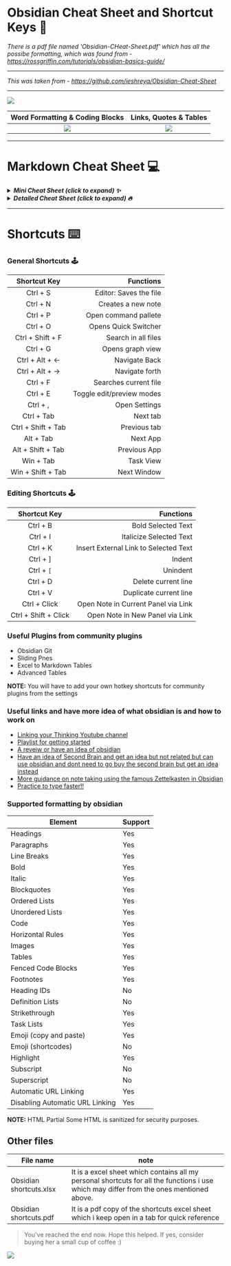 # Obsidian Cheat Sheet and Shortcut Keys 🔮
*There is a pdf file named 'Obsidian-CHeat-Sheet.pdf' which has all the possibe formatting, which was found from - https://rossgriffin.com/tutorials/obsidian-basics-guide/*

---

*This was taken from - https://github.com/ieshreya/Obsidian-Cheat-Sheet*

---

![](https://i0.wp.com/atoughnut.com/wp-content/uploads/2020/08/Index1.png?resize=768%2C385&ssl=1 )


Word Formatting & Coding Blocks            |  Links, Quotes & Tables
:-------------------------:|:-------------------------:
![](https://i1.wp.com/atoughnut.com/wp-content/uploads/2020/08/Index2.png?resize=512%2C237&ssl=1)  |  ![](https://i2.wp.com/atoughnut.com/wp-content/uploads/2020/08/Index3.png?resize=512%2C224&ssl=1)

---
# Markdown Cheat Sheet 💻
<details>
  <summary><em><strong>Mini Cheat Sheet (click to expand) ✨</em></strong></summary>
  
  ``` 
# Heading 1

## Heading 2

-- Spacer  

- Bullet Points

- [x] Checklist

**Bold**

*Italic*

***Italic Bold***

==Highlights==

~~strikethrough~~

<p> paragraphs</p>

<u> underline </u>

```Coding Blocks```

[Links](Sources)

[[backlinking]]

> Quotes/ Blockquotes

Table Cell A  |  Table Cell B
----          |          ----

[^footnote]

<kbd> keyboard shortcut </kbd>


```
</details>


<details>
  <summary><em><strong>Detailed Cheat Sheet (click to expand) 🔥</em></strong></summary>

 # Heading 1
 
```# Heading 1 ```

---

## Heading 2

```## Heading 2 ```

---

**Line Break**

``` ---  ```

---

- Bullet Points

``` - Bullet  ```

---

- [X] Checklist

``` - [x] list  ```

---

**Bold**

``` **text**  ```

---

*Italic*

```  *text* ```

---

***Italic Bold***

``` ***text***  ```

---

**==Highlights==**

``` ==this text is highlighted==```

---

***~~Strike~~***

```~~strikethrough~~```

---

***<p>paragraph- here no matter how much lines you have within the tags, it will all come as one paragraph which is visible in obsidian and not on github</p>***

```
<p>
Lorem ipsum dolor sit amet, consectetur adipiscing elit, sed do eiusmod tempor 
incididunt ut labore et dolore magna 
aliqua. Ut enim ad minim veniam, quis nostrud exercitation ullamco laboris nisi 
ut aliquip ex ea commodo consequat. 
Duis aute irure dolor in reprehenderit in voluptate velit esse cillum dolore eu 
fugiat nulla pariatur. 
Excepteur sint occaecat cupidatat non proident, sunt in culpa qui officia deserunt 
mollit anim id est laborum.
</p>

```
---
**underline**

``` <u>underline</u>```

---
**```Coding Blocks```**

``` By putting 3 (`) signs before and after the code.  ```

---

**[Links]**

``` [link](sources)  ```

---
**[[backlinking]]**

```[[backlink to a note]]```

---

> Quotes/ Blockquotes

``` > this is a quote.  ```

---

Table Cell A  |  Table Cell B
----          |          ----


```
Table Cell A  |  Table Cell B
----          |          ----
```
---
***[^Footnotes]**
```
[^footnote]
```
---
***<kbd>Keyboard shortcuts</kbd>***

```<kbd>Ctrl + C</kbd>```

---


</details>


---
# Shortcuts ⌨️

### General Shortcuts 🕹️
Shortcut Key		|		Functions
:-----------------:|-----------------:
Ctrl + S|Editor: Saves the file
Ctrl + N| Creates a new note
Ctrl + P| Open command pallete
Ctrl + O | Opens Quick Switcher
Ctrl + Shift + F  | Search in all files
Ctrl + G   | Opens graph view
Ctrl +  Alt + ← | Navigate Back
Ctrl +  Alt + → | Navigate forth
Ctrl + F | Searches current file
Ctrl + E | Toggle edit/preview modes
Ctrl + , | Open Settings
Ctrl + Tab | Next tab
Ctrl + Shift + Tab | Previous tab
Alt + Tab | Next App
Alt + Shift + Tab | Previous App
Win + Tab | Task View
Win + Shift + Tab |  Next Window



### Editing Shortcuts 🕹️
Shortcut Key		|		Functions
:-----------------:|-----------------:
Ctrl + B | Bold Selected Text
Ctrl + I | Italicize Selected Text
Ctrl + K | Insert External Link to Selected Text
Ctrl + ] | Indent
Ctrl + `[` | Unindent
Ctrl + D |Delete current line
Ctrl + V  | Duplicate current line
Ctrl + Click | Open Note in Current Panel via Link	
Ctrl + Shift + Click | Open Note in New Panel via Link	

### Useful Plugins from community plugins

- Obsidian Git
- Sliding Pnes
- Excel to Markdown Tables
- Advanced Tables

**NOTE:** You will have to add your own hotkey shortcuts for community plugins from the settings

### Useful links and have more idea of what obsidian is and how to work on 

- [Linking your Thinking Youtube channel](https://www.youtube.com/channel/UC85D7ERwhke7wVqskV_DZUA)
- [Playlist for getting started](https://www.youtube.com/playlist?list=PL3NaIVgSlAVLHty1-NuvPa9V0b0UwbzBd)
- [A reveiw or have an idea of obsidian](https://www.youtube.com/watch?v=MYJsGksojms)
- [Have an idea of Second Brain and get an idea but not related but can use obsidian and dont need to go buy the second brain but get an idea instead](https://www.youtube.com/watch?v=OP3dA2GcAh8)
- [More guidance on note taking using the famous Zettelkasten in Obsidian](https://www.youtube.com/watch?v=E6ySG7xYgjY)
- [Practice to type faster!!](https://www.keybr.com)


### Supported formatting by obsidian  

| Element                           |   Support |
|-----------------------------------|-----------|
| Headings                          |	  Yes	    |
| Paragraphs                        |	  Yes	    |
| Line Breaks	                      |   Yes	    |
| Bold	                            |   Yes	    |
| Italic	                          |   Yes	    |
| Blockquotes	                      |   Yes	    |
| Ordered Lists	                    |   Yes	    |
| Unordered Lists	                  |   Yes	    |
| Code	                            |   Yes	    |
| Horizontal Rules	                |   Yes	    |
| Images	                          |   Yes	    |
| Tables	                          |   Yes	    |
| Fenced Code Blocks	              |   Yes	    |
| Footnotes	                        |   Yes	    |
| Heading IDs	                      |   No	    |
| Definition Lists	                |   No	    |
| Strikethrough	                    |   Yes	    |
| Task Lists	                      |   Yes	    |
| Emoji (copy and paste)	          |   Yes	    |
| Emoji (shortcodes)	              |   No	    |
| Highlight	                        |   Yes	    |
| Subscript	                        |   No	    |
| Superscript	                      |   No	    |
| Automatic URL Linking	            |   Yes	    |
| Disabling Automatic URL Linking	  |   Yes	    |

**NOTE:** HTML	Partial	Some HTML is sanitized for security purposes.

## Other files 
|File name | note|
|----------|-----|
|Obsidian shortcuts.xlsx | It is a excel sheet which contains all my personal shortcuts for all the functions i use which may differ from the ones mentioned above. |
|Obsidian shortcuts.pdf  | It is a pdf copy of the shortcuts excel sheet which i keep open in a tab for quick reference|

> You've reached the end now. Hope this helped. If yes, consider buying her a small cup of coffee :)

<a href="https://www.buymeacoffee.com/shreyapurohit" target="_blank"><img src="https://camo.githubusercontent.com/c3f856bacd5b09669157ed4774f80fb9d8622dd45ce8fdf2990d3552db99bd27/68747470733a2f2f7777772e6275796d6561636f666665652e636f6d2f6173736574732f696d672f637573746f6d5f696d616765732f6f72616e67655f696d672e706e67"></a>
